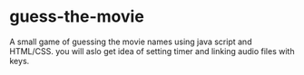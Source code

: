 # guess-the-movie
A small game of guessing the movie names using java script and HTML/CSS.
you will aslo get idea of setting timer and linking audio files with keys.
